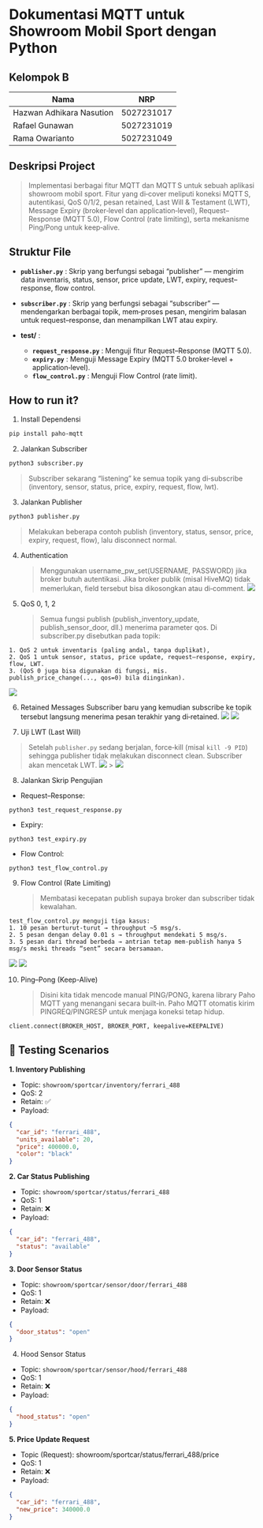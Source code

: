 # **Dokumentasi MQTT untuk Showroom Mobil Sport dengan Python**

## Kelompok B

| Nama                     | NRP        |
| ------------------------ | ---------- |
| Hazwan Adhikara Nasution | 5027231017 |
| Rafael Gunawan           | 5027231019 |
| Rama Owarianto           | 5027231049 |

## Deskripsi Project

> Implementasi berbagai fitur MQTT dan MQTT S untuk sebuah aplikasi showroom mobil sport. Fitur yang di‐cover meliputi koneksi MQTT S, autentikasi, QoS 0/1/2, pesan retained, Last Will & Testament (LWT), Message Expiry (broker‐level dan application‐level), Request–Response (MQTT 5.0), Flow Control (rate limiting), serta mekanisme Ping/Pong untuk keep‐alive.

## Struktur File

- **`publisher.py`** : Skrip yang berfungsi sebagai “publisher” — mengirim data inventaris, status, sensor, price update, LWT, expiry, request–response, flow control.

- **`subscriber.py`** : Skrip yang berfungsi sebagai “subscriber” — mendengarkan berbagai topik, mem‐proses pesan, mengirim balasan untuk request–response, dan menampilkan LWT atau expiry.

- **test/** :

  - **`request_response.py`** : Menguji fitur Request–Response (MQTT 5.0).
  - **`expiry.py`** : Menguji Message Expiry (MQTT 5.0 broker‐level + application‐level).
  - **`flow_control.py`** : Menguji Flow Control (rate limit).

## How to run it?

1. Install Dependensi

```bash
pip install paho-mqtt
```

2. Jalankan Subscriber

```bash
python3 subscriber.py
```

> Subscriber sekarang “listening” ke semua topik yang di‐subscribe (inventory, sensor, status, price, expiry, request, flow, lwt).

3. Jalankan Publisher

```bash
python3 publisher.py
```

> Melakukan beberapa contoh publish (inventory, status, sensor, price, expiry, request, flow), lalu disconnect normal.

4. Authentication

   > Menggunakan username_pw_set(USERNAME, PASSWORD) jika broker butuh autentikasi. Jika broker publik (misal HiveMQ) tidak memerlukan, field tersebut bisa dikosongkan atau di‐comment.
   > <img src="./img/authentication.jpg">

5. QoS 0, 1, 2
   > Semua fungsi publish (publish_inventory_update, publish_sensor_door, dll.) menerima parameter qos. Di subscriber.py disebutkan pada topik:

```
1. QoS 2 untuk inventaris (paling andal, tanpa duplikat),
2. QoS 1 untuk sensor, status, price update, request–response, expiry, flow, LWT.
3. (QoS 0 juga bisa digunakan di fungsi, mis. publish_price_change(..., qos=0) bila diinginkan).
```

<img src="./img/qos.jpg">

6. Retained Messages
   Subscriber baru yang kemudian subscribe ke topik tersebut langsung menerima pesan terakhir yang di‐retained.
   <img src="./img/retained message.jpg">
   <img src="./img/retained message 2.jpg">

7. Uji LWT (Last Will)

> Setelah `publisher.py` sedang berjalan, force‐kill (misal `kill -9 PID`) sehingga publisher tidak melakukan disconnect clean. Subscriber akan mencetak LWT.
> <img src="./img/lwt.jpg"> > <img src="./img/kill lwt.jpg">

8. Jalankan Skrip Pengujian

- Request–Response:

```
python3 test_request_response.py
```

- Expiry:

```
python3 test_expiry.py
```

- Flow Control:

```
python3 test_flow_control.py
```

9. Flow Control (Rate Limiting)
   > Membatasi kecepatan publish supaya broker dan subscriber tidak kewalahan.

```
test_flow_control.py menguji tiga kasus:
1. 10 pesan berturut‐turut → throughput ~5 msg/s.
2. 5 pesan dengan delay 0.01 s → throughput mendekati 5 msg/s.
3. 5 pesan dari thread berbeda → antrian tetap mem‐publish hanya 5 msg/s meski threads “sent” secara bersamaan.
```

<img src="./img/flow control.jpg">
<img src="./img/flow control 2.jpg">

10. Ping–Pong (Keep-Alive)
    > Disini kita tidak mencode manual PING/PONG, karena library Paho MQTT yang menangani secara built‐in. Paho MQTT otomatis kirim PINGREQ/PINGRESP untuk menjaga koneksi tetap hidup.

```
client.connect(BROKER_HOST, BROKER_PORT, keepalive=KEEPALIVE)
```

## 🧪 Testing Scenarios

**1. Inventory Publishing**

- Topic: `showroom/sportcar/inventory/ferrari_488`
- QoS: 2
- Retain: ✅
- Payload:

```json
{
  "car_id": "ferrari_488",
  "units_available": 20,
  "price": 400000.0,
  "color": "black"
}
```

**2. Car Status Publishing**

- Topic: `showroom/sportcar/status/ferrari_488`
- QoS: 1
- Retain: ❌
- Payload:

```json
{
  "car_id": "ferrari_488",
  "status": "available"
}
```

**3. Door Sensor Status**

- Topic: `showroom/sportcar/sensor/door/ferrari_488`
- QoS: 1
- Retain: ❌
- Payload:

```json
{
  "door_status": "open"
}
```

4. Hood Sensor Status

- Topic: `showroom/sportcar/sensor/hood/ferrari_488`
- QoS: 1
- Retain: ❌
- Payload:

```json
{
  "hood_status": "open"
}
```

**5. Price Update Request**

- Topic (Request): showroom/sportcar/status/ferrari_488/price
- QoS: 1
- Retain: ❌
- Payload:

```json
{
  "car_id": "ferrari_488",
  "new_price": 340000.0
}
```

